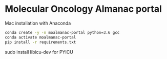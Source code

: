 # Molecular Oncology Almanac portal

Mac installation with Anaconda
```bash
conda create -y -n moalmanac-portal python=3.6 gcc
conda activate moalmanac-portal
pip install -r requirements.txt
```


sudo install libicu-dev for PYICU